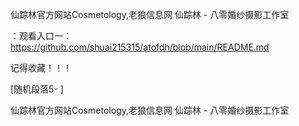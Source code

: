 仙踪林官方网站Cosmetology,老狼信息网 仙踪林 - 八零婚纱摄影工作室

：观看入口一：https://github.com/shuai215315/atofdh/blob/main/README.md


记得收藏！！！



[随机段落5-
]






仙踪林官方网站Cosmetology,老狼信息网 仙踪林 - 八零婚纱摄影工作室
